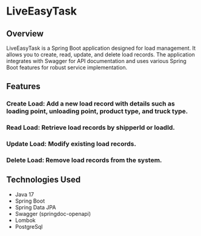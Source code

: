 # LiveEasyTask
## Overview
LiveEasyTask is a Spring Boot application designed for load management. It allows you to create, read, update, and delete load records. The application integrates with Swagger for API documentation and uses various Spring Boot features for robust service implementation.

## Features
### Create Load: Add a new load record with details such as loading point, unloading point, product type, and truck type.
### Read Load: Retrieve load records by shipperId or loadId.
### Update Load: Modify existing load records.
### Delete Load: Remove load records from the system.

## Technologies Used
- Java 17
- Spring Boot
- Spring Data JPA
- Swagger (springdoc-openapi)
- Lombok
- PostgreSql
